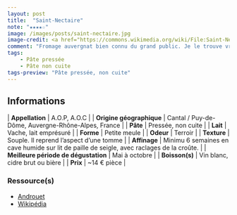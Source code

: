 ```yaml
---
layout: post
title:  "Saint-Nectaire"
note: "★★★★☆"
image: /images/posts/saint-nectaire.jpg
image-credit: <a href="https://commons.wikimedia.org/wiki/File:Saint-Nectaire.jpg">Homer Ectus</a>, <a href="https://creativecommons.org/licenses/by-sa/3.0">CC BY-SA 3.0</a>, via Wikimedia Commons
comment: "Fromage auvergnat bien connu du grand public. Je le trouve vraiment sympa au goût. Sa pâte tire sur la noisette tandis que sa croûte ramène une touche rustique et un goût de terroir. C'est un fromage idéal sur un plateau ou dans un burger."
tags:
    - Pâte pressée
    - Pâte non cuite
tags-preview: "Pâte pressée, non cuite"
---
```


## Informations

| **Appellation** | A.O.P, A.O.C |
| **Origine géographique** | Cantal / Puy-de-Dôme, Auvergne-Rhône-Alpes, France |
| **Pâte** | Pressée, non cuite |
| **Lait** | Vache, lait emprésuré |
| **Forme** | Petite meule |
| **Odeur** | Terroir |
| **Texture** | Souple. Il reprend l’aspect d’une tomme |
| **Affinage** | Minimu 6 semaines en cave humide sur lit de paille de seigle, avec raclages de la croûte. |
| **Meilleure période de dégustation** | Mai à octobre |
| **Boisson(s)** | Vin blanc, cidre brut ou bière |
| **Prix** | ~14 € pièce |

### Ressource(s)
* [Androuet](https://androuet.com/Saint-Nectaire-131.html)
* [Wikipédia](https://fr.wikipedia.org/wiki/Saint-nectaire)
